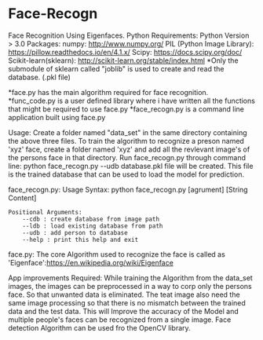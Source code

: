 # Face-Recogn
Face Recognition Using Eigenfaces. Python
Requirements:
    Python Version > 3.0
    Packages:
        numpy: http://www.numpy.org/
        PIL (Python Image Library): https://pillow.readthedocs.io/en/4.1.x/
        Scipy: https://docs.scipy.org/doc/
        Scikit-learn(sklearn): http://scikit-learn.org/stable/index.html
*Only the submodule of sklearn called "joblib" is used to create and read the database. (.pkl file)

*face.py has the main algorithm required for face recognition.
*func_code.py is a user defined library where i have written all the functions that might be required to use face.py
*face_recogn.py is a command line application built using face.py

Usage:
    Create a folder named "data_set" in the same directory containing the above three files.
    To train the algorithm to recognize a preson named 'xyz' face, create a folder named 'xyz' and 
     add all the revlevant image's of the persons face in that directory.
    Run face_recogn.py through command line: python face_recogn.py --udb
     database.pkl file will be created. This file is the trained database that can be used to load the model for prediction.
     
 
face_recogn.py:
    Usage Syntax: python face_recogn.py [agrument] [String Content]

    Positional Arguments:
        --cdb : create database from image path
        --ldb : load existing database from path
        --udb : add person to database
        --help : print this help and exit
        
face.py:
    The core Algorithm used to recognize the face is called as 'Eigenface':https://en.wikipedia.org/wiki/Eigenface

App improvements Required:
    While training the Algorithm from the data_set images, the images can be preprocessed in a way to corp only the persons
     face. So that unwanted data is eliminated. The teat image also need the same image processing so that there is no
     mismatch between the trained data and the test data.
    This will Improve the accuracy of the Model and multiple people's faces can be recognized from a single image.
    Face detection Algorithm can be used fro the OpenCV library.